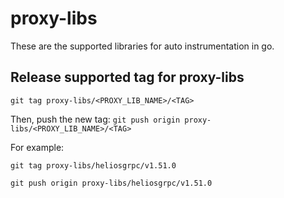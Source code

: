# proxy-libs

These are the supported libraries for auto instrumentation in go.

Release supported tag for proxy-libs
-
```git tag proxy-libs/<PROXY_LIB_NAME>/<TAG> ```

Then, push the new tag:
```git push origin proxy-libs/<PROXY_LIB_NAME>/<TAG>```

For example:

```git tag proxy-libs/heliosgrpc/v1.51.0```

```git push origin proxy-libs/heliosgrpc/v1.51.0 ```
